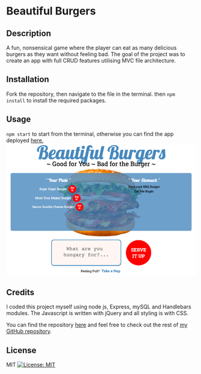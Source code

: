 Beautiful Burgers
=============

## Description 
A fun, nonsensical game where the player can eat as many delicious burgers as they want without feeling bad. 
The goal of the project was to create an app with full CRUD features utilising MVC file architecture.

## Installation
Fork the repository, then navigate to the file in the terminal. 
then `npm install` to install the required packages.

## Usage 
 `npm start` to start from the terminal, otherwise you can find the app deployed [here.](https://quiet-bayou-27411.herokuapp.com/)
![Application Image](public/assets/images/screenshot.png)

## Credits
I coded this project myself using node js, Express, mySQL and Handlebars modules. The Javascript is written with jQuery and all styling is with CSS.

You can find the repository [here](https://github.com/hkfernandez/Burger) and feel free to check out the rest of [my GitHub repository](https://github.com/hkfernandez).

## License
MIT
[![License: MIT](https://img.shields.io/badge/License-MIT-yellow.svg)](https://opensource.org/licenses/MIT)

